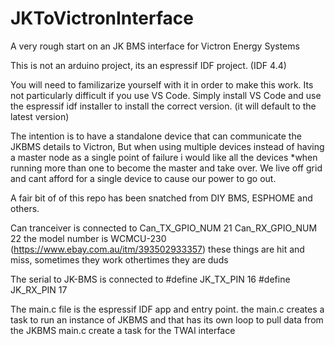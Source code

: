 # JKToVictronInterface
A very rough start on an JK BMS interface for Victron Energy Systems

This is not an arduino project, its an espressif IDF project. (IDF 4.4)

You will need to familizarize yourself with it in order to make this work. Its not particularly difficult if you use VS Code. Simply install VS Code and use the espressif idf installer to install the correct version. (it will default to the latest version) 


The intention is to have a standalone device that can communicate the JKBMS details to Victron, But when using multiple devices instead of having a master node as a single point of failure i would like all the devices *when running more than one to become the master and take over. We live off grid and cant afford for a single device to cause our power to go out. 

A fair bit of of this repo has been snatched from DIY BMS, ESPHOME and others. 

Can tranceiver is connected to 
 Can_TX_GPIO_NUM             21
 Can_RX_GPIO_NUM             22
 the model number is WCMCU-230  (https://www.ebay.com.au/itm/393502933357) these things are hit and miss, sometimes they work othertimes they are duds

 The serial to JK-BMS is connected to
  #define JK_TX_PIN 16
  #define JK_RX_PIN 17

The main.c file is the espressif IDF app and entry point. 
  the main.c creates a task to run an instance of JKBMS and that has its own loop to pull data from the JKBMS
  main.c create a task for the TWAI interface
